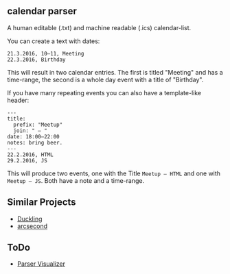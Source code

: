 ## calendar parser

A human editable (.txt) and machine readable (.ics) calendar-list.

You can create a text with dates:

```
21.3.2016, 10–11, Meeting
22.3.2016, Birthday
```

This will result in two calendar entries. The first is titled "Meeting" and has a time-range, the second is a whole day event with a title of "Birthday".

If you have many repeating events you can also have a template-like header:

```
---
title:
  prefix: "Meetup"
  join: " – "
date: 18:00–22:00
notes: bring beer.
---
22.2.2016, HTML
29.2.2016, JS
```

This will produce two events, one with the Title `Meetup – HTML` and one with `Meetup – JS`. Both have a note and a time-range.

## Similar Projects

- [Duckling](https://github.com/facebook/duckling)
- [arcsecond](https://github.com/francisrstokes/arcsecond)

## ToDo

- [Parser Visualizer](https://mattmazzola.github.io/slate-entity-labeler/)
